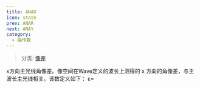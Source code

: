 ```yaml
---
title: ANAX
icon: state
prev: ANAR
next: ANAY
category:
  - 操作数
---
```


> 分类: [像差](/hb/operands/131/885/  "Zemax 操作数 像差")

x方向主光线角像差。像空间在Wave定义的波长上测得的 x 方向的角像差，与主波长主光线相关。该数定义如下： ε=